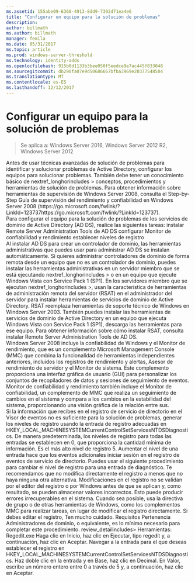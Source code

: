 ```yaml
---
ms.assetid: 155abe09-6360-4913-8dd9-7392d71ea4e6
title: "Configurar un equipo para la solución de problemas"
description: 
author: billmath
ms.author: billmath
manager: femila
ms.date: 05/31/2017
ms.topic: article
ms.prod: windows-server-threshold
ms.technology: identity-adds
ms.openlocfilehash: 915b8d1133b3bee050f5eedce9e7ac445f833048
ms.sourcegitcommit: db290fa07e9d50686667bfba3969e20377548504
ms.translationtype: MT
ms.contentlocale: es-ES
ms.lasthandoff: 12/12/2017
---
```

# <a name="configuring-a-computer-for-troubleshooting"></a>Configurar un equipo para la solución de problemas

>Se aplica a: Windows Server 2016, Windows Server 2012 R2, Windows Server 2012


<developerConceptualDocument xmlns="https://ddue.schemas.microsoft.com/authoring/2003/5" xmlns:xlink="https://www.w3.org/1999/xlink" xmlns:xsi="https://www.w3.org/2001/XMLSchema-instance" xsi:schemaLocation="https://ddue.schemas.microsoft.com/authoring/2003/5 http://clixdevr3.blob.core.windows.net/ddueschema/developer.xsd">
  <introduction>
    <para>Antes de usar técnicas avanzadas de solución de problemas para identificar y solucionar problemas de Active Directory, configurar los equipos para solucionar problemas. También debe tener un conocimiento básico de <token>nextref_longhorincludes > conceptos, procedimientos y herramientas de solución de problemas. </para>
    <para>Para obtener información sobre herramientas de supervisión de Windows Server 2008, consulta el Step-by-Step Guía de supervisión del rendimiento y confiabilidad en Windows Server 2008 (<externalLink><linkText>https://go.microsoft.com/fwlink/?LinkId=123737</linkText><linkUri>https://go.microsoft.com/fwlink/?LinkId=123737</linkUri></externalLink>).</para>
  </introduction>
  <section>
    <title>Tareas de configuración para la solución de problemas</title>
    <content>
      <para>Para configurar el equipo para la solución de problemas de los servicios de dominio de Active Directory (AD DS), realice las siguientes tareas:</para>
      <para>
        <link xlink:href="#BKMK_2">instalar Remote Server Administration Tools de AD DS</link>
      </para>
      <para>
        <link xlink:href="#BKMK_3">configurar Monitor de confiabilidad y rendimiento</link>
      </para>
      <para>
        <link xlink:href="#BKMK_4">establecer niveles de registro</link>
      </para>
    </content>
    <sections>
      <section address="BKMK_2">
        <title>Instalar las herramientas de administración remota del servidor de AD DS</title>
        <content>
          <para>Al instalar AD DS para crear un controlador de dominio, las herramientas administrativas que puedes usar para administrar AD DS se instalan automáticamente. Si quieres administrar controladores de dominio de forma remota desde un equipo que no es un controlador de dominio, puedes instalar las herramientas administrativas en un servidor miembro que se está ejecutando <token>nextref_longhorincludes > o en un equipo que ejecute Windows Vista con Service Pack 1 (SP1). En los servidores miembro que se ejecutan <token>nextref_longhorincludes >, usan la característica de herramientas de administración remota del servidor (RSAT) en el administrador del servidor para instalar herramientas de servicios de dominio de Active Directory. RSAT reemplaza herramientas de soporte técnico de Windows en Windows Server 2003. También puedes instalar las herramientas de servicios de dominio de Active Directory en un equipo que ejecuta Windows Vista con Service Pack 1 (SP1), descarga las herramientas para ese equipo.</para>
          <para>Para obtener información sobre cómo instalar RSAT, consulta <link xlink:href="610ba7d9-51b5-4e14-9232-0510a9091aba">instalar Remote Server Administration Tools de AD DS</link>.</para>
        </content>
      </section>
      <section address="BKMK_3">
        <title>Configurar el Monitor de confiabilidad y rendimiento</title>
        <content>
          <para>Windows Server 2008 incluye la confiabilidad de Windows y el Monitor de rendimiento, que es un complemento Microsoft Management Console (MMC) que combina la funcionalidad de herramientas independientes anteriores, incluidos los registros de rendimiento y alertas, Asesor de rendimiento de servidor y el Monitor de sistema. Este complemento proporciona una interfaz gráfica de usuario (GUI) para personalizar los conjuntos de recopiladores de datos y sesiones de seguimiento de eventos. </para>
          <para>Monitor de confiabilidad y rendimiento también incluye el Monitor de confiabilidad, un complemento de MMC que realiza un seguimiento de cambios en el sistema y compara a los cambios en la estabilidad del sistema, proporcionando una visión gráfica de la relación entre sus. </para>
        </content>
      </section>
      <section address="BKMK_4">
        <title>Establecer niveles de registro</title>
        <content>
          <para>Si la información que recibes en el registro de servicio de directorio en el Visor de eventos no es suficiente para la solución de problemas, generar los niveles de registro usando la entrada de registro adecuadas en <embeddedLabel>HKEY_LOCAL_MACHINESYSTEMCurrentControlSetServicesNTDSDiagnostics</embeddedLabel>. </para>
          <para>De manera predeterminada, los niveles de registro para todas las entradas se establecen en <embeddedLabel>0</embeddedLabel>, que proporciona la cantidad mínima de información. Es el más alto nivel de registro <embeddedLabel>5</embeddedLabel>. Aumentar el nivel de una entrada hace que los eventos adicionales iniciar sesión en el registro de eventos de servicio de directorio. </para>
          <para>Puedes usar el siguiente procedimiento para cambiar el nivel de registro para una entrada de diagnóstico. </para>
          <alert class="caution">
            <para>Te recomendamos que no modifica directamente el registro a menos que no haya ninguna otra alternativa. Modificaciones en el registro no se validan por el editor del registro o por Windows antes de que se aplican y, como resultado, se pueden almacenar valores incorrectos. Esto puede producir errores irrecuperables en el sistema. Cuando sea posible, usa la directiva de grupo o de otras herramientas de Windows, como los complementos MMC para realizar tareas, en lugar de modificar el registro directamente. Si debes editar el registro, Ten mucho cuidado. </para>
          </alert>
          <para>
            <embeddedLabel>Requisitos</embeddedLabel>
          </para>
          <list class="bullet">
            <listItem>
              <para>Pertenencia <embeddedLabel>Administradores de dominio</embeddedLabel>, o equivalente, es lo mínimo necesario para completar este procedimiento. <token>review_detailincludes></para>
            </listItem>
            <listItem>
              <para>Herramientas: Regedit.exe</para>
            </listItem>
          </list>
          <procedure>
            <title>Para cambiar el nivel de registro para una entrada de diagnóstico</title>
            <steps class="ordered">
              <step>
                <content>
                  <para>Haga clic en <ui>Inicio</ui>, haz clic en <ui>Ejecutar</ui>, tipo <userInput>regedit</userInput> y, a continuación, haz clic en <ui>Aceptar</ui>.</para>
                </content>
              </step>
              <step>
                <content>
                  <para>Navegar a la entrada para el que deseas establecer el registro en <embeddedLabel>HKEY_LOCAL_MACHINESYSTEMCurrentControlSetServicesNTDSDiagnostics</embeddedLabel>.</para>
                </content>
              </step>
              <step>
                <content>
                  <para>Haz doble clic en la entrada y en <embeddedLabel>Base</embeddedLabel>, haz clic en <embeddedLabel>Decimal</embeddedLabel>.</para>
                </content>
              </step>
              <step>
                <content>
                  <para>En <embeddedLabel>Valor</embeddedLabel>, escribe un número entero entre <embeddedLabel>0</embeddedLabel> a través de <embeddedLabel>5</embeddedLabel> y, a continuación, haz clic en <ui>Aceptar</ui>.</para>
                </content>
              </step>
            </steps>
          </procedure>
        </content>
      </section>
    </sections>
  </section>
  <relatedTopics />
</developerConceptualDocument>



